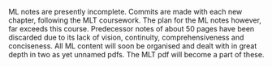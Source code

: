ML notes are presently incomplete. Commits are made with each new chapter, following the MLT coursework. The plan for the ML notes however, far exceeds this course. 
Predecessor notes of about 50 pages have been discarded due to its lack of vision, continuity, comprehensiveness and conciseness.
All ML content will soon be organised and dealt with in great depth in two as yet unnamed pdfs. The MLT pdf will become a part of these.
